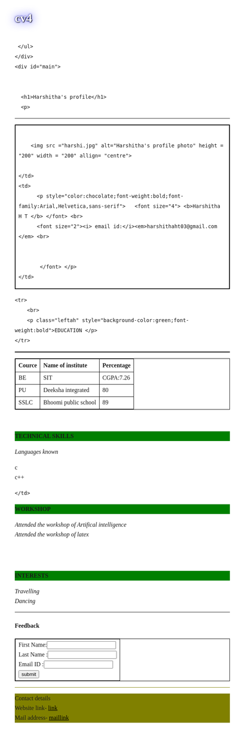 # cv4


<html>
<head>

<link rel="stylesheet"
		href="web1.css" type="text/css">

 


<style>/* Stylesheet 3: */
body {
    font: 100% Verdana;
    margin: 20px;
    line-height: 26px;
	background-image: url("color.gif");
	
    
}

.container {
    xmin-width: 900px;
}

.wrapper {
    position: relative;
    overflow: auto;
}

#sidebar {
    background-color: #f1f1f1;
    border: 1px solid #d4d4d4;
    padding-left: 10px;
}

#bottom {
    text-align: center;
    padding: 10px;
    font-size: 70%;
    line-height: 14px;
}

h1, h2, h3 {
    color: #4CAF50;
}

#menulist {
    padding: 0;
    position: relative;
    overflow: auto;
}

.menuitem {
    width: 165px;
    float: left;
    background-color: #555555;
    color: #ffffff;
    list-style-type: none;
    margin: 4px;
    padding: 2px;
    text-align: center;
    cursor: pointer;
}

.menuitem:nth-child(3) {
   background-color:#4CAF50;
}

.menuitem:hover {
    background-color: #999999;
}

a {
    color: #000000;
}

a:hover {
    color: #84c754;
}

h1 {
  color: white;
  text-shadow: 1px 1px 2px black, 0 0 25px blue, 0 0 5px darkblue;
}


html { 
  background: url(color.gif) no-repeat center fixed; 
  background-size: cover;
}




</style>

<style>
img {
  border-radius: 50%;
}
</style>




</head>
<body>



<div class="container wrapper">
  <div id="top">

    
    
  </div>




  <div class="wrapper">
   <div id="menubar">
     <ul id="menulist">
       
       
       
     </ul>
    </div>
    <div id="main">


      <h1>Harshitha's profile</h1>
      <p>
<table cellspacing="10">
 <tr align="left" valign="top">
	<td>	
		<br>
			<style>
			#borderimg 
			{ 
  			border: 10px solid transparent;
  			padding: 15px;
 			 border-image:img src(harshi.jpg) 30 round;
			}
			</style>


		<img src ="harshi.jpg" alt="Harshitha's profile photo" height = "200" width = "200" allign= "centre">
 
	</td>
	<td>
		  <p style="color:chocolate;font-weight:bold;font-family:Arial,Helvetica,sans-serif">   <font size="4"> <b>Harshitha H T </b> </font> <br>
		  <font size="2"><i> email id:</i><em>harshithaht03@gmail.com </em> <br>
		    
		    
		   </font> </p>	
	</td>
 </tr>
<hr>
<table cellspacing="5">


 <tr align="left" valign="top">

<style>
table, td, th {
  border: 1px solid black;
}

table {
  border-collapse: collapse;
  width: 100%;
}

th {
  text-align: left;
}

</style>

	<tr>
		<br>
		<p class="leftah" style="background-color:green;font-weight:bold">EDUCATION </p>
	</tr>

<table>
  <tr>
  <th>Cource</th>
  <th>Name of institute</th>
  <th>Percentage</th>
  </tr>
  <tr>
  <td>BE</td>
  <td>SIT</td>
  <td>CGPA:7.26</td>
  </tr>
  <tr>
  <td>PU</td>
  <td>Deeksha integrated</td>
  <td>80</td>
  </tr>
  <tr>
  <td>SSLC</td>
  <td>Bhoomi public school</td>
  <td>89</td>
  </tr>
  
</table>






 
<tr align="left" valign="top">
	<td>
		<br>
		<p class="leftah" style="background-color:green;font-weight:bold"> TECHNICAL SKILLS </p>
	</td>
	<td>
		<p class="leftall"> <font size="3"><i>Languages known</i><li>c</li>
							<li>c++</li></font></p>
		
		 
	</td>
 </tr>

<tr align="left" valign="top">
	<td>
		<p class="leftah" style="background-color:green;font-weight:bold"> WORKSHOP </p>
	</td>
	<td>
		<p class="leftall"> <font size="3"><i><li>Attended the workshop of Artifical intelligence</li></i>
						<i><li>Attended the workshop of latex</li></i><br></font>
		 </p> 
	</td>
 </tr>

<tr align="left" valign="top">
	<td>
		<br>
		<p class="leftah" style="background-color:green;font-weight:bold"> INTERESTS </p>
	</td>
	<td>
		<p class="leftall"> <font size="3"><i><li>Travelling</li></i>
		<i><li>Dancing</li></i></font> </p> 
	</td>
 </tr>

</table>
<hr>

<table>
<h4> Feedback </h4>
<tr>
<td>
<form action="web1.html" method="get">
First Name:<input type="text" name="fname"> <br>
Last Name :<input type="text" name="lname"> <br>
Email ID  :<input type="text" name="mail"> <br>

<input type="Submit" value="submit">
</form>
</td>
</tr>
</table>
<hr style="background-color:olive;">
<p calss="last" style="background-color:olive;"> <font size="3">Contact details</font> <br style="background-color:olive;">
 Website link- <a href="http://www.sit.ac.in"> link </a> <br style="background-color:olive;">
 Mail address- <a href="mailto:harshithaht03@gmail.com"> maillink </a> </p>
 </p>
      
<script>
function noStyles() {
    document.styleSheets[0].disabled = true;
    document.styleSheets[1].disabled = true;
    document.styleSheets[2].disabled = true;
    document.styleSheets[3].disabled = true;
}

function reStyle(n) {
    noStyles()
    document.styleSheets[n].disabled = false;
}

function closeBlackdiv() {
    var blackdiv, stylediv;
    blackdiv = document.getElementById("blackdiv")
    blackdiv.parentNode.removeChild(blackdiv);
    stylediv = document.getElementById("stylediv")
    stylediv.parentNode.removeChild(stylediv);
}

function showStyle(n) {
var div, text, blackdiv;
blackdiv = document.createElement("DIV");
blackdiv.setAttribute("style","background-color:laverder;position:absolute;width:100%;height:100%;top:0;opacity:0.5;margin-left:-20px;");
blackdiv.setAttribute("id","blackdiv");
blackdiv.setAttribute("onclick","closeBlackdiv()");
document.body.appendChild(blackdiv);
div = document.createElement("DIV");
div.setAttribute("id","stylediv");
div.setAttribute("style","background-color:#ffffff;padding-left:5px;position:absolute;width:auto;height:auto;top:100px;bottom:50px;left:200px;right:200px;overflow:auto;font-family: monospace; white-space: pre;line-height:16px;");
text = document.createTextNode(document.getElementsByTagName("STYLE")[n].innerHTML);
div.appendChild(text);
document.body.appendChild(div);
//alert(document.getElementsByTagName("STYLE")[n].innerHTML);
}
reStyle(0);
</script>

</body>
</html>

